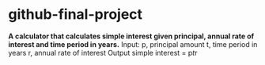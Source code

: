 # github-final-project
**A calculator that calculates simple interest given principal, annual rate of interest and time period in years.**
Input:
   p, principal amount
   t, time period in years
   r, annual rate of interest
Output
   simple interest = p*t*r
